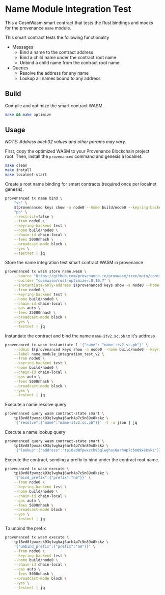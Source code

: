 # Name Module Integration Test

This a CosmWasm smart contract that tests the Rust bindings and mocks for the provenance `name`
module.

This smart contract tests the following functionality

- Messages
  - Bind a name to the contract address
  - Bind a child name under the contract root name
  - Unbind a child name from the contract root name
- Queries
  - Resolve the address for any name
  - Lookup all names bound to any address

## Build

Compile and optimize the smart contract WASM.

```bash
make && make optimize
```

## Usage

_NOTE: Address bech32 values and other params may vary._

First, copy the optimized WASM to your Provenance Blockchain project root.
Then, install the `provenanced` command and genesis a localnet.

```bash
make clean
make install
make localnet-start
```

Create a root name binding for smart contracts (required once per localnet genesis).

```bash
provenanced tx name bind \
    "sc" \
    $(provenanced keys show -a node0 --home build/node0 --keyring-backend test --testnet) \
    "pb" \
    --restrict=false \
    --from node0 \
    --keyring-backend test \
    --home build/node0 \
    --chain-id chain-local \
    --fees 5000nhash \
    --broadcast-mode block \
    --yes \
    --testnet | jq
```

Store the name integration test smart contract WASM in provenance

```bash
provenanced tx wasm store name.wasm \
    --source "https://github.com/provenance-io/provwasm/tree/main/contracts/name" \
    --builder "cosmwasm/rust-optimizer:0.10.7" \
    --instantiate-only-address $(provenanced keys show -a node0 --home build/node0 --keyring-backend test --testnet) \
    --from node0 \
    --keyring-backend test \
    --home build/node0 \
    --chain-id chain-local \
    --gas auto \
    --fees 25000nhash \
    --broadcast-mode block \
    --yes \
    --testnet | jq
```

Instantiate the contract and bind the name `name-itv2.sc.pb` to it's address

```bash
provenanced tx wasm instantiate 1 '{"name": "name-itv2.sc.pb"}' \
    --admin $(provenanced keys show -a node0 --home build/node0 --keyring-backend test --testnet) \
    --label name_module_integration_test_v2 \
    --from node0 \
    --keyring-backend test \
    --home build/node0 \
    --chain-id chain-local \
    --gas auto \
    --fees 5000nhash \
    --broadcast-mode block \
    --yes \
    --testnet | jq
```

Execute a name resolve query

```bash
provenanced query wasm contract-state smart \
    tp18vd8fpwxzck93qlwghaj6arh4p7c5n89x8kskz \
    '{"resolve":{"name":"name-itv2.sc.pb"}}' -t -o json | jq
 ```

Execute a name lookup query

```bash
provenanced query wasm contract-state smart \
    tp18vd8fpwxzck93qlwghaj6arh4p7c5n89x8kskz \
    '{"lookup":{"address":"tp18vd8fpwxzck93qlwghaj6arh4p7c5n89x8kskz"}}' -t -o json  | jq
```

Execute the contract, sending a prefix to bind under the contract root name.

```bash
provenanced tx wasm execute \
    tp18vd8fpwxzck93qlwghaj6arh4p7c5n89x8kskz \
    '{"bind_prefix":{"prefix":"nm"}}' \
    --from node0 \
    --keyring-backend test \
    --home build/node0 \
    --chain-id chain-local \
    --gas auto \
    --fees 5000nhash \
    --broadcast-mode block \
    --yes \
    --testnet | jq
```

To unbind the prefix

```bash
provenanced tx wasm execute \
    tp18vd8fpwxzck93qlwghaj6arh4p7c5n89x8kskz \
    '{"unbind_prefix":{"prefix":"nm"}}' \
    --from node0 \
    --keyring-backend test \
    --home build/node0 \
    --chain-id chain-local \
    --gas auto \
    --fees 5000nhash \
    --broadcast-mode block \
    --yes \
    --testnet | jq
```
